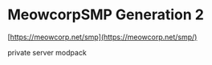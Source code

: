 # MeowcorpSMP Generation 2
[https://meowcorp.net/smp](https://meowcorp.net/smp/)

private server modpack
